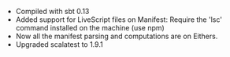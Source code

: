 * Compiled with sbt 0.13
* Added support for LiveScript files on Manifest:
  Require the 'lsc' command installed on the machine (use npm)
* Now all the manifest parsing and computations are on Eithers.
* Upgraded scalatest to 1.9.1

